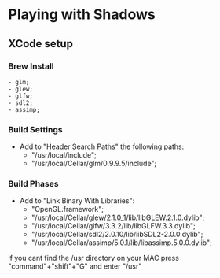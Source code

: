 # Playing with Shadows
## XCode setup
### Brew Install
    - glm;
    - glew;
    - glfw;
    - sdl2;
    - assimp;

### Build Settings
  - Add to "Header Search Paths" the following paths:
    - "/usr/local/include";
    - "/usr/local/Cellar/glm/0.9.9.5/include";

### Build Phases
  - Add to "Link Binary With Libraries":
    - "OpenGL.framework";
    - "/usr/local/Cellar/glew/2.1.0_1/lib/libGLEW.2.1.0.dylib";
    - "/usr/local/Cellar/glfw/3.3.2/lib/libGLFW.3.3.dylib";
    - "/usr/local/Cellar/sdl2/2.0.10/lib/libSDL2-2.0.0.dylib";
    - "/usr/local/Cellar/assimp/5.0.1/lib/libassimp.5.0.0.dylib";

  if you cant find the /usr directory on your MAC press "command"+"shift"+"G" and enter "/usr"
